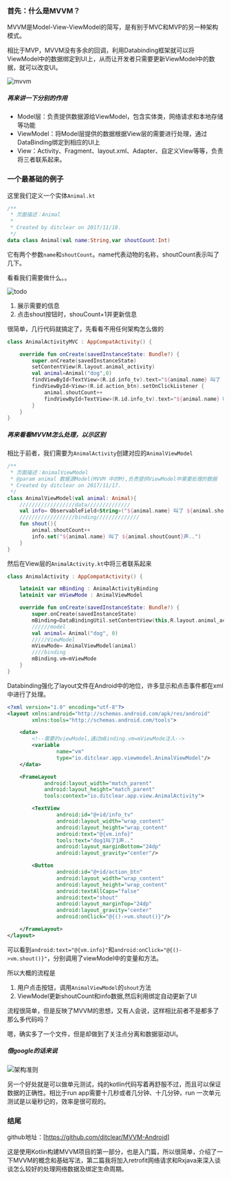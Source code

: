 ### 首先：什么是MVVM？

MVVM是Model-View-ViewModel的简写，是有别于MVC和MVP的另一种架构模式。

相比于MVP，MVVM没有多余的回调，利用Databinding框架就可以将ViewModel中的数据绑定到UI上，从而让开发者只需要更新ViewModel中的数据，就可以改变UI。

![mvvm](http://upload-images.jianshu.io/upload_images/3722695-35bd5a815aae1d26.png?imageMogr2/auto-orient/strip%7CimageView2/2/w/400)

##### 再来讲一下分别的作用

- Model层：负责提供数据源给ViewModel，包含实体类，网络请求和本地存储等功能
- ViewModel：将Model层提供的数据根据View层的需要进行处理，通过DataBinding绑定到相应的UI上
- View：Activity、Fragment、layout.xml、Adapter、自定义View等等，负责将三者联系起来。


### 一个最基础的例子

这里我们定义一个实体`Animal.kt`

```kotlin
/**
 * 页面描述：Animal
 *
 * Created by ditclear on 2017/11/18.
 */
data class Animal(val name:String,var shoutCount:Int)
```

它有两个参数`name`和`shoutCount`。name代表动物的名称，shoutCount表示叫了几下。

看看我们需要做什么。。

![todo](http://upload-images.jianshu.io/upload_images/3722695-65ceb501db4a6639.png?imageMogr2/auto-orient/strip%7CimageView2/2/w/300)

1. 展示需要的信息
2. 点击shout按钮时，shouCount+1并更新信息

很简单，几行代码就搞定了，先看看不用任何架构怎么做的

```kotlin
class AnimalActivityMVC : AppCompatActivity() {

    override fun onCreate(savedInstanceState: Bundle?) {
        super.onCreate(savedInstanceState)
        setContentView(R.layout.animal_activity)
        val animal=Animal("dog",0)
        findViewById<TextView>(R.id.info_tv).text="${animal.name} 叫了 ${animal.shoutCount}声.."
        findViewById<View>(R.id.action_btn).setOnClickListener { 
            animal.shoutCount++
            findViewById<TextView>(R.id.info_tv).text="${animal.name} 叫了 ${animal.shoutCount}声.."
        }
    }
}
```

##### 再来看看MVVM怎么处理，以示区别

相比于前者，我们需要为`AnimalActivity`创建对应的`AnimalViewModel`

```kotlin
/**
 * 页面描述：AnimalViewModel
 * @param animal 数据源Model(MVVM 中的M),负责提供ViewModel中需要处理的数据
 * Created by ditclear on 2017/11/17.
 */
class AnimalViewModel(val animal: Animal){
    //////////////////data//////////////
    val info= ObservableField<String>("${animal.name} 叫了 ${animal.shoutCount}声..")
    //////////////////binding//////////////
    fun shout(){
        animal.shoutCount++
        info.set("${animal.name} 叫了 ${animal.shoutCount}声..")
    }
}
```

然后在View层的`AnimalActivity.kt`中将三者联系起来

```kotlin
class AnimalActivity : AppCompatActivity() {

    lateinit var mBinding : AnimalActivityBinding
    lateinit var mViewMode : AnimalViewModel

    override fun onCreate(savedInstanceState: Bundle?) {
        super.onCreate(savedInstanceState)
        mBinding=DataBindingUtil.setContentView(this,R.layout.animal_activity)
        //////model
        val animal= Animal("dog", 0)
        /////ViewModel
        mViewMode= AnimalViewModel(animal)
        ////binding
        mBinding.vm=mViewMode
    }
}
```

Databinding强化了layout文件在Android中的地位，许多显示和点击事件都在xml中进行了处理。

```xml
<?xml version="1.0" encoding="utf-8"?>
<layout xmlns:android="http://schemas.android.com/apk/res/android"
        xmlns:tools="http://schemas.android.com/tools">

    <data>
        <!--需要的viewModel,通过mBinding.vm=mViewMode注入-->
        <variable
                name="vm"
                type="io.ditclear.app.viewmodel.AnimalViewModel"/>
    </data>

    <FrameLayout
            android:layout_width="match_parent"
            android:layout_height="match_parent"
            tools:context="io.ditclear.app.view.AnimalActivity">

        <TextView
                android:id="@+id/info_tv"
                android:layout_width="wrap_content"
                android:layout_height="wrap_content"
                android:text="@{vm.info}"
                tools:text="dog1叫了1声.."
                android:layout_marginBottom="24dp"
                android:layout_gravity="center"/>

        <Button
                android:id="@+id/action_btn"
                android:layout_width="wrap_content"
                android:layout_height="wrap_content"
                android:textAllCaps="false"
                android:text="shout"
                android:layout_marginTop="24dp"
                android:layout_gravity="center"
                android:onClick="@{()->vm.shout()}"/>

    </FrameLayout>
</layout>
```

可以看到`android:text="@{vm.info}"`和`android:onClick="@{()->vm.shout()}"`，分别调用了viewModel中的变量和方法。

所以大概的流程是

1. 用户点击按钮，调用`AnimalViewModel`的`shout`方法
2. ViewModel更新shoutCount和info数据,然后利用绑定自动更新了UI

流程很简单，但是反映了MVVM的思想，又有人会说，这样相比前者不是都多了那么多代码吗？

嗯，确实多了一个文件，但是却做到了关注点分离和数据驱动UI。

##### 借google的话来说

![架构准则](http://upload-images.jianshu.io/upload_images/3722695-8e0c7b3b2e231f13.png?imageMogr2/auto-orient/strip%7CimageView2/2/w/1240)

另一个好处就是可以做单元测试，纯的kotlin代码写着再舒服不过，而且可以保证数据的正确性。相比于run app需要十几秒或者几分钟、十几分钟，run 一次单元测试是以毫秒记的，效率是很可观的。

### 结尾

github地址：[https://github.com/ditclear/MVVM-Android]

这是使用Kotlin构建MVVM项目的第一部分，也是入门篇，所以很简单，介绍了一下MVVM的概念和基础写法，第二篇我将加入retrofit网络请求和Rxjava来深入谈谈怎么较好的处理网络数据及绑定生命周期。